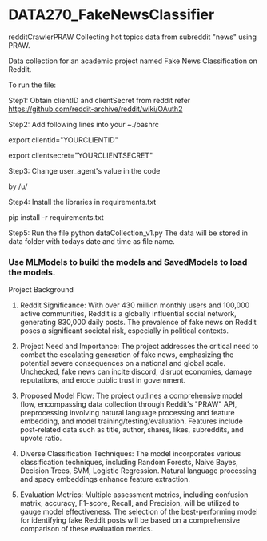 # DATA270_FakeNewsClassifier

redditCrawlerPRAW
Collecting hot topics data from subreddit "news" using PRAW.

Data collection for an academic project named Fake News Classification on Reddit.

To run the file:

Step1: Obtain clientID and clientSecret from reddit
refer https://github.com/reddit-archive/reddit/wiki/OAuth2



Step2: Add following lines into your ~./bashrc

export clientid="YOURCLIENTID"

export clientsecret="YOURCLIENTSECRET"



Step3: Change user_agent's value in the code

<ApplicaitonName> by /u/<YourUsername>



Step4: Install the libraries in requirements.txt

pip install -r requirements.txt


Step5: Run the file
python dataCollection_v1.py
The data will be stored in data folder with todays date and time as file name.

### Use MLModels to build the models and SavedModels to load the models.

Project Background
1. Reddit Significance: With over 430 million monthly users and 100,000 active communities, Reddit is a globally influential social network, generating 830,000 daily posts. The prevalence of fake news on Reddit poses a significant societal risk, especially in political contexts.

2. Project Need and Importance: The project addresses the critical need to combat the escalating generation of fake news, emphasizing the potential severe consequences on a national and global scale. Unchecked, fake news can incite discord, disrupt economies, damage reputations, and erode public trust in government.

3. Proposed Model Flow: The project outlines a comprehensive model flow, encompassing data collection through Reddit's "PRAW" API, preprocessing involving natural language processing and feature embedding, and model training/testing/evaluation. Features include post-related data such as title, author, shares, likes, subreddits, and upvote ratio.

4. Diverse Classification Techniques: The model incorporates various classification techniques, including Random Forests, Naive Bayes, Decision Trees, SVM, Logistic Regression. Natural language processing and spacy embeddings enhance feature extraction.

5. Evaluation Metrics: Multiple assessment metrics, including confusion matrix, accuracy, F1-score, Recall, and Precision, will be utilized to gauge model effectiveness. The selection of the best-performing model for identifying fake Reddit posts will be based on a comprehensive comparison of these evaluation metrics.

